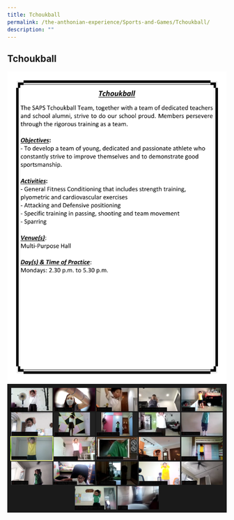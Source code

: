 ```yaml
---
title: Tchoukball
permalink: /the-anthonian-experience/Sports-and-Games/Tchoukball/
description: ""
---
```

## Tchoukball

![](/images/CCA%202023_Sep/cca-19.png)
![](/images/Tchoukball.png)